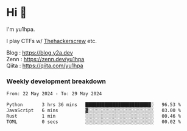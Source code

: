 # Hi 👋

I'm yu1hpa.

I play CTFs w/ [Thehackerscrew](https://www.thehackerscrew.team/) etc.

Blog : https://blog.y2a.dev  
Zenn : https://zenn.dev/yu1hpa  
Qiita : https://qiita.com/yu1hpa  

### Weekly development breakdown

<!--START_SECTION:waka-->

```txt
From: 22 May 2024 - To: 29 May 2024

Python       3 hrs 36 mins   ████████████████████████░   96.53 %
JavaScript   6 mins          ▓░░░░░░░░░░░░░░░░░░░░░░░░   03.00 %
Rust         1 min           ░░░░░░░░░░░░░░░░░░░░░░░░░   00.46 %
TOML         0 secs          ░░░░░░░░░░░░░░░░░░░░░░░░░   00.02 %
```

<!--END_SECTION:waka-->

